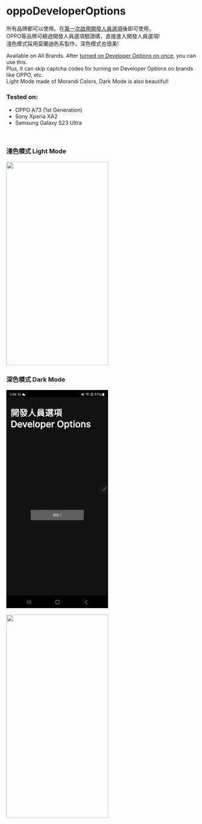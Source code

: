 # oppoDeveloperOptions
所有品牌都可以使用。在[第一次啟用開發人員選項](https://developer.android.com/studio/debug/dev-options?hl=zh-tw)後即可使用。<br>
OPPO等品牌可繞過開發人員選項驗證碼，直接進入開發人員選項!<br>
淺色模式採用莫蘭迪色系製作，深色模式也很美!<br>

Available on All Brands. After [turned on Developer Options on once](https://developer.android.com/studio/debug/dev-options), you can use this.<br>
Plus, it can skip captcha codes for turning on Developer Options on brands like OPPO, etc.<br>
Light Mode made of Morandi Colors, Dark Mode is also beautiful!<br>

### Tested on:
- OPPO A73 (1st Generation)
- Sony Xperia XA2
- Samsung Galaxy S23 Ultra
<br>

### 淺色模式 Light Mode
<img src="https://github.com/xinghe0921/oppoDeveloperOptions/blob/main/Readme_src/Screenshot_2023-06-26-22-49-16-86.png?raw=true" width="270" height="540"></img>
<br>

### 深色模式 Dark Mode
<img src="https://raw.githubusercontent.com/iambjlu/oppoDeveloperOptions/main/Readme_src/Screenshot_20230626_170435_Developer%20Options.jpg" width="270" height="579"></img>

<img src="https://github.com/xinghe0921/oppoDeveloperOptions/blob/main/Readme_src/Screenshot_2023-06-26-15-20-01-86.png?raw=true" width="270" height="540"></img>
